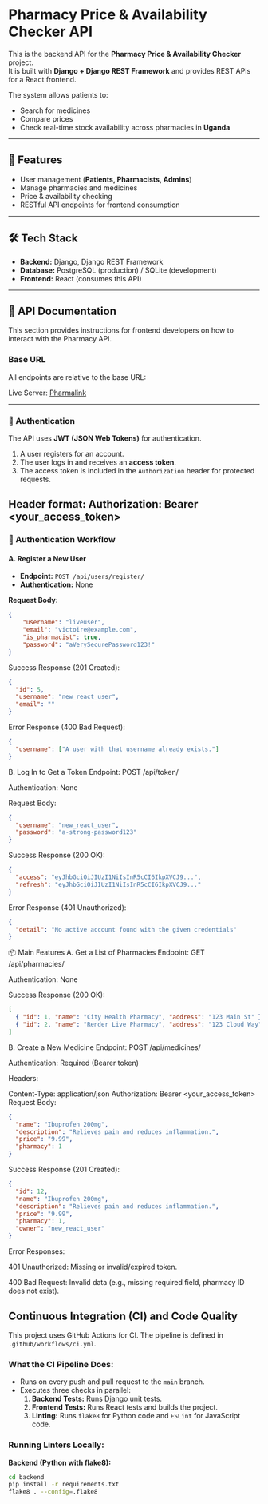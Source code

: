 # Pharmacy Price & Availability Checker API

This is the backend API for the **Pharmacy Price & Availability Checker** project.  
It is built with **Django + Django REST Framework** and provides REST APIs for a React frontend.  

The system allows patients to:  
- Search for medicines  
- Compare prices  
- Check real-time stock availability across pharmacies in **Uganda**  

---

## 🚀 Features
- User management (**Patients, Pharmacists, Admins**)  
- Manage pharmacies and medicines  
- Price & availability checking  
- RESTful API endpoints for frontend consumption  

---

## 🛠️ Tech Stack
- **Backend:** Django, Django REST Framework  
- **Database:** PostgreSQL (production) / SQLite (development)  
- **Frontend:** React (consumes this API)  

---

## 📖 API Documentation

This section provides instructions for frontend developers on how to interact with the Pharmacy API.

### Base URL
All endpoints are relative to the base URL:

Live Server: [Pharmalink](https://pharmalink-x7j6.onrender.com)

---

### 🔑 Authentication
The API uses **JWT (JSON Web Tokens)** for authentication.  

1. A user registers for an account.  
2. The user logs in and receives an **access token**.  
3. The access token is included in the `Authorization` header for protected requests.  

**Header format:**
Authorization: Bearer <your_access_token>
---

### 👤 Authentication Workflow

#### A. Register a New User
- **Endpoint:** `POST /api/users/register/`  
- **Authentication:** None  

**Request Body:**
```json
{
    "username": "liveuser",
    "email": "victoire@example.com",
    "is_pharmacist": true,
    "password": "aVerySecurePassword123!"
}
```
Success Response (201 Created):

```json
{
  "id": 5,
  "username": "new_react_user",
  "email": ""
}
```
Error Response (400 Bad Request):

```json
{
  "username": ["A user with that username already exists."]
}
```
B. Log In to Get a Token
Endpoint: POST /api/token/

Authentication: None

Request Body:

```json
{
  "username": "new_react_user",
  "password": "a-strong-password123"
}
```
Success Response (200 OK):

```json
{
  "access": "eyJhbGciOiJIUzI1NiIsInR5cCI6IkpXVCJ9...",
  "refresh": "eyJhbGciOiJIUzI1NiIsInR5cCI6IkpXVCJ9..."
}
```
Error Response (401 Unauthorized):

```json
{
  "detail": "No active account found with the given credentials"
}
```
📦 Main Features
A. Get a List of Pharmacies
Endpoint: GET /api/pharmacies/

Authentication: None

Success Response (200 OK):

```json
[
  { "id": 1, "name": "City Health Pharmacy", "address": "123 Main St" },
  { "id": 2, "name": "Render Live Pharmacy", "address": "123 Cloud Way" }
]
```
B. Create a New Medicine
Endpoint: POST /api/medicines/

Authentication: Required (Bearer token)

Headers:

Content-Type: application/json
Authorization: Bearer <your_access_token>
Request Body:

```json
{
  "name": "Ibuprofen 200mg",
  "description": "Relieves pain and reduces inflammation.",
  "price": "9.99",
  "pharmacy": 1
}
```
Success Response (201 Created):

```json
{
  "id": 12,
  "name": "Ibuprofen 200mg",
  "description": "Relieves pain and reduces inflammation.",
  "price": "9.99",
  "pharmacy": 1,
  "owner": "new_react_user"
}
```
Error Responses:

401 Unauthorized: Missing or invalid/expired token.

400 Bad Request: Invalid data (e.g., missing required field, pharmacy ID does not exist).

## Continuous Integration (CI) and Code Quality

This project uses GitHub Actions for CI. The pipeline is defined in `.github/workflows/ci.yml`.

### What the CI Pipeline Does:
- Runs on every push and pull request to the `main` branch.
- Executes three checks in parallel:
  1. **Backend Tests:** Runs Django unit tests.
  2. **Frontend Tests:** Runs React tests and builds the project.
  3. **Linting:** Runs `flake8` for Python code and `ESLint` for JavaScript code.

### Running Linters Locally:
**Backend (Python with flake8):**
```bash
cd backend
pip install -r requirements.txt
flake8 . --config=.flake8